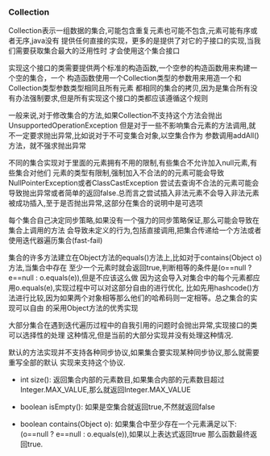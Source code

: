 ### Collection
Collection表示一组数据的集合,可能包含重复元素也可能不包含,元素可能有序或者无序,java没有
提供任何直接的实现，更多的是提供了对它的子接口的实现,当我们需要获取集合最大的泛用性时
才会使用这个集合接口

实现这个接口的类需要提供两个标准的构造函数,一个空参的构造函数用来构建一个空的集合，一个
构造函数使用一个Collection类型的参数用来用造一个和Collection类型参数类型相同且所有元素
都相同的集合的拷贝,因为是集合所有没有办法强制要求,但是所有实现这个接口的类都应该遵循这个规则

一般来说,对于修改集合的方法,如果Collection不支持这个方法会抛出UnsupportedOperationException
但是对于一些不影响集合元素的方法调用,就不一定要求抛出异常,比如说对于不可变集合对象,以空集合作为
参数调用addAll()方法，就不强求抛出异常

不同的集合实现对于里面的元素拥有不用的限制,有些集合不允许加入null元素,有些集合对他们
元素的类型有限制,强制加入不合法的的元素可能会导致 NullPointerException或者ClassCastException
尝试去查询不合法的元素可能会导致抛出异常或者简单的返回false.总而言之尝试插入非法元素不会导入非法元素
被成功插入,至于是否抛出异常,这部分在集合的说明中是可选项


每个集合自己决定同步策略,如果没有一个强力的同步策略保证,那么可能会导致在集合上调用的方法
会导致未定义的行为,包括直接调用,把集合传递给一个方法或者使用迭代器遍历集合(fast-fail)

集合的许多方法建立在Object方法的equals()方法上,比如对于contains(Object o)方法,当集合中存在
至少一个元素时就会返回true,判断相等的条件是(o==null ? e==null : o.equals(e)),但是不应该这么做
因为这会导入对集合中的每个元素都应用o.equals(e),实现过程中可以对这部分自由的进行优化,
比如先用hashcode()方法进行比较,因为如果两个对象相等那么他们的哈希码则一定相等。总之集合的实现可以自由
的采用Object方法的优秀实现

大部分集合在遇到迭代遍历过程中的自我引用的问题时会抛出异常,实现接口的类可以选择性的处理
这种情况,但是当前的大部分实现并没有处理这种情况.

默认的方法实现并不支持各种同步协议,如果集合要实现某种同步协议,那么就需要重写全部的默认
实现来支持这个协议.

* int size():
返回集合内部的元素数目,如果集合内部的元素数目超过Integer.MAX_VALUE,那么就返回Integer.MAX_VALUE

* boolean isEmpty():
如果是空集合就返回true,不然就返回false

* boolean contains(Object o):
如果集合中至少存在一个元素满足以下: (o==null ? e==null : o.equals(e)),如果以上表达式返回true
那么函数最终返回true.
